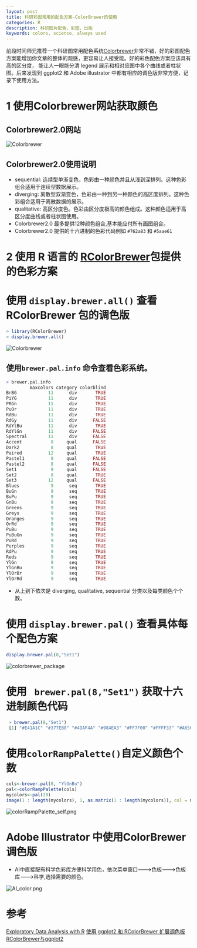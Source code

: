 ```yaml
---
layout: post
title: 科研彩图常用的配色方案-ColorBrewer的使用
categories: R
description: 科研图片配色，彩图，出版
keywords: colors, science, always used
---
```


  前段时间师兄推荐一个科研图常用配色系统[Colorbrewer][1]非常不错，好的彩图配色方案能增加你文章的整体的观感，更容易让人接受能。好的彩色配色方案应该具有高的区分度，
能让人一眼能分清 legend 展示和相对应图中各个曲线或者柱状图。后来发现到 ggplot2 和 Adobe illustrator 中都有相应的调色版非常方便，记录下使用方法。

# 1 使用Colorbrewer网站获取颜色

## Colorbrewer2.0网站

![Colorbrewer](/images/posts/R/ColorBrewer_Color.png)

## Colorbrewer2.0使用说明

* sequential: 连续型单渐变色，色彩由一种颜色并且从浅到深排列。这种色彩组合适用于连续型数据展示。
* diverging: 离散型双渐变色，色彩由一种到另一种颜色的高区度排列。这种色彩组合适用于离散数据的展示。
* qualitative: 高区分度色。色彩由区分度极高的颜色组成。这种颜色适用于高区分度曲线或者柱状图使用。
* Colorbrewer2.0 最多提供12种颜色组合,基本能应付所有画图组合。
* Colorbrewer2.0 提供的十六进制的色彩代码例如 `#762a83` 和 `#5aae61`




# 2 使用 R 语言的 [RColorBrewer][2]包提供的色彩方案

# 使用 `display.brewer.all()` 查看 RColorBrewer 包的调色版

```R
> library(RColorBrewer)
> display.brewer.all()
```
![Colorbrewer](/images/posts/R/ColorBrewer_Color.png)


## 使用`brewer.pal.info` 命令查看色彩系统。

```R
> brewer.pal.info
         maxcolors category colorblind
BrBG            11      div       TRUE
PiYG            11      div       TRUE
PRGn            11      div       TRUE
PuOr            11      div       TRUE
RdBu            11      div       TRUE
RdGy            11      div      FALSE
RdYlBu          11      div       TRUE
RdYlGn          11      div      FALSE
Spectral        11      div      FALSE
Accent           8     qual      FALSE
Dark2            8     qual       TRUE
Paired          12     qual       TRUE
Pastel1          9     qual      FALSE
Pastel2          8     qual      FALSE
Set1             9     qual      FALSE
Set2             8     qual       TRUE
Set3            12     qual      FALSE
Blues            9      seq       TRUE
BuGn             9      seq       TRUE
BuPu             9      seq       TRUE
GnBu             9      seq       TRUE
Greens           9      seq       TRUE
Greys            9      seq       TRUE
Oranges          9      seq       TRUE
OrRd             9      seq       TRUE
PuBu             9      seq       TRUE
PuBuGn           9      seq       TRUE
PuRd             9      seq       TRUE
Purples          9      seq       TRUE
RdPu             9      seq       TRUE
Reds             9      seq       TRUE
YlGn             9      seq       TRUE
YlGnBu           9      seq       TRUE
YlOrBr           9      seq       TRUE
YlOrRd           9      seq       TRUE

```
* 从上到下依次是 diverging, qualitative, sequential 分类以及每类颜色个个数。

# 使用 `display.brewer.pal()` 查看具体每个配色方案
```R
display.brewer.pal(8,"Set1") 
```

![colorbrewer_package](/images/posts/R/colorbrewer_package_each_color.png)

# 使用 ` brewer.pal(8,"Set1")` 获取十六进制颜色代码

```R
 > brewer.pal(8,"Set1")
 [1] "#E41A1C" "#377EB8" "#4DAF4A" "#984EA3" "#FF7F00" "#FFFF33" "#A65628" "#F781BF"
```

# 使用`colorRampPalette()`自定义颜色个数

```R
cols<-brewer.pal(8, "YlGnBu")
pal<-colorRampPalette(cols)
mycolors<-pal(20)
image(1 : length(mycolors), 1, as.matrix(1 : length(mycolors)), col = mycolors ,xlab =  "", ylab = "", xaxt = "n", yaxt = "n", bty = "n")
```

![colorRampPalette_self.png](/images/posts/R/colorRampPalette_self.png)


# Adobe Illustrator 中使用ColorBrewer调色版

* AI中直接配有科学色彩库方便科学用色，依次菜单窗口--->色板--->色板库--->科学,选择需要的颜色。


![AI_color.png](/images/posts/R/AI_color.png)




# 参考

[Exploratory Data Analysis with R][3]
[使用 ggplot2 和 RColorBrewer 扩展调色板][4]
[RColorBrewer与ggplot2][5]

[1]: https://colorbrewer2.org/
[2]: https://cran.r-project.org/web/packages/RColorBrewer/index.html
[3]: https://bookdown.org/rdpeng/exdata/plotting-and-color-in-r.html
[4]: https://www.cnblogs.com/shaocf/p/9600340.html
[5]: https://www.jianshu.com/p/a8856757a0d2